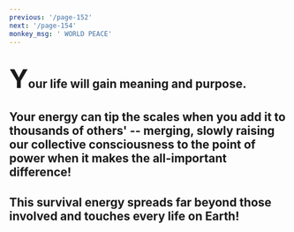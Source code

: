 ```yaml
---
previous: '/page-152'
next: '/page-154'
monkey_msg: ' WORLD PEACE'
---
```


## <span style="font-size:47px;">Y</span>our life will gain meaning and purpose.
## Your energy can tip the scales when you add it to thousands of others' -- merging, slowly raising our collective consciousness to the point of power when it makes the all-important difference!
## This survival energy spreads far beyond those involved and touches every life on Earth!
